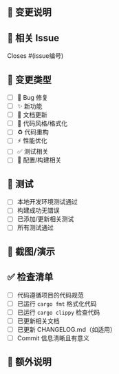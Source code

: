 ## 📝 变更说明

<!-- 简要描述这个 PR 的内容 -->

## 🔗 相关 Issue

<!-- 如果有相关的 Issue，请在此处链接 -->
Closes #(issue编号)

## 🎯 变更类型

<!-- 请选择适用的选项 -->

- [ ] 🐛 Bug 修复
- [ ] ✨ 新功能
- [ ] 📝 文档更新
- [ ] 🎨 代码风格/格式化
- [ ] ♻️ 代码重构
- [ ] ⚡ 性能优化
- [ ] ✅ 测试相关
- [ ] 🔧 配置/构建相关

## 🧪 测试

<!-- 描述您如何测试这些变更 -->

- [ ] 本地开发环境测试通过
- [ ] 构建成功无错误
- [ ] 已添加/更新相关测试
- [ ] 所有测试通过

## 📸 截图/演示

<!-- 如果有 UI 变更，请添加截图或 GIF -->

## ✅ 检查清单

- [ ] 代码遵循项目的代码规范
- [ ] 已运行 `cargo fmt` 格式化代码
- [ ] 已运行 `cargo clippy` 检查代码
- [ ] 已更新相关文档
- [ ] 已更新 CHANGELOG.md（如适用）
- [ ] Commit 信息清晰且有意义

## 📌 额外说明

<!-- 其他需要说明的内容 -->

